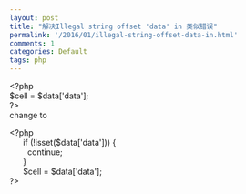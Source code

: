 ```yaml
---
layout: post
title: "解决Illegal string offset 'data' in 类似错误"
permalink: '/2016/01/illegal-string-offset-data-in.html'
comments: 1
categories: Default
tags: php
---
```

&lt;?php  
$cell = $data['data'];  
?&gt;  
change to  
  
&lt;?php  
&nbsp; &nbsp; &nbsp; if (!isset($data['data'])) {  
&nbsp; &nbsp; &nbsp; &nbsp; continue;  
&nbsp; &nbsp; &nbsp; }  
&nbsp; &nbsp; &nbsp; $cell = $data['data'];   
?&gt;